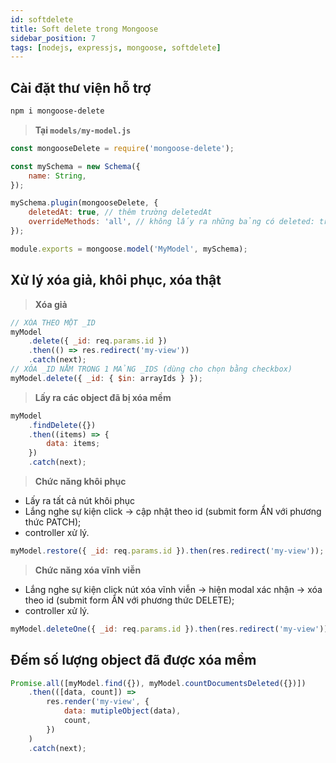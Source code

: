 ```yaml
---
id: softdelete
title: Soft delete trong Mongoose
sidebar_position: 7
tags: [nodejs, expressjs, mongoose, softdelete]
---
```


## Cài đặt thư viện hỗ trợ

```bash
npm i mongoose-delete
```

> **Tại `models/my-model.js`**

```js
const mongooseDelete = require('mongoose-delete');

const mySchema = new Schema({
    name: String,
});

mySchema.plugin(mongooseDelete, {
    deletedAt: true, // thêm trường deletedAt
    overrideMethods: 'all', // không lấy ra những bảng có deleted: true
});

module.exports = mongoose.model('MyModel', mySchema);
```

## Xử lý xóa giả, khôi phục, xóa thật

> **Xóa giả**

```js
// XÓA THEO MỘT _ID
myModel
    .delete({ _id: req.params.id })
    .then(() => res.redirect('my-view'))
    .catch(next);
// XÓA _ID NẰM TRONG 1 MẢNG _IDS (dùng cho chọn bằng checkbox)
myModel.delete({ _id: { $in: arrayIds } });
```

> **Lấy ra các object đã bị xóa mềm**

```js
myModel
    .findDelete({})
    .then((items) => {
        data: items;
    })
    .catch(next);
```

> **Chức năng khôi phục**

-   Lấy ra tất cả nút khôi phục
-   Lắng nghe sự kiện click -> cập nhật theo id (submit form ẨN với phương thức PATCH);
-   controller xử lý.

```js
myModel.restore({ _id: req.params.id }).then(res.redirect('my-view'));
```

> **Chức năng xóa vĩnh viễn**

-   Lắng nghe sự kiện click nút xóa vĩnh viễn -> hiện modal xác nhận -> xóa theo id (submit form ẨN với phương thức DELETE);
-   controller xử lý.

```js
myModel.deleteOne({ _id: req.params.id }).then(res.redirect('my-view'));
```

## Đếm số lượng object đã được xóa mềm

```js
Promise.all([myModel.find({}), myModel.countDocumentsDeleted({})])
    .then(([data, count]) =>
        res.render('my-view', {
            data: mutipleObject(data),
            count,
        })
    )
    .catch(next);
```
